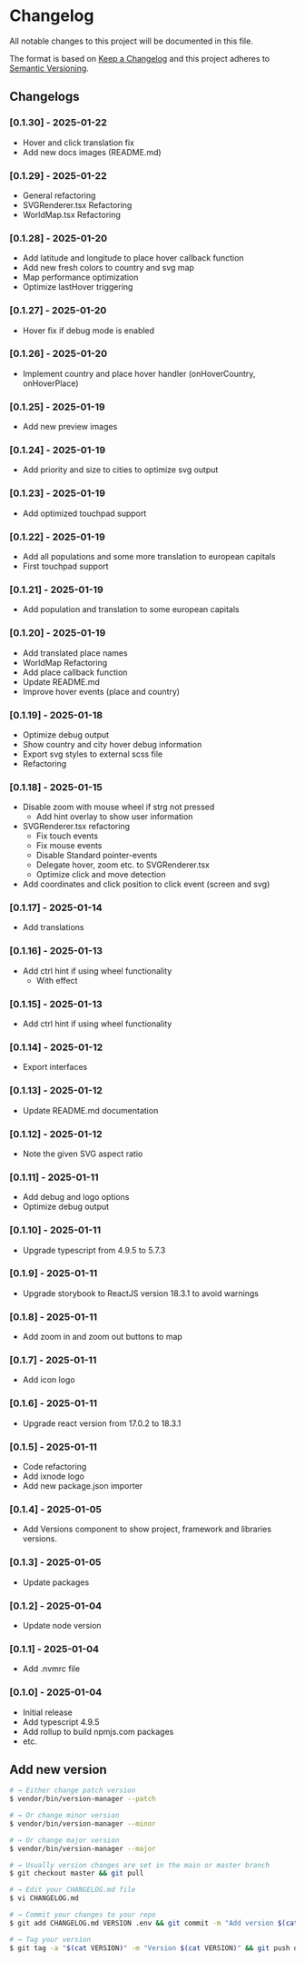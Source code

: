 # Changelog

All notable changes to this project will be documented in this file.

The format is based on [Keep a Changelog](http://keepachangelog.com/en/1.0.0/)
and this project adheres to [Semantic Versioning](http://semver.org/spec/v2.0.0.html).

## Changelogs

### [0.1.30] - 2025-01-22

* Hover and click translation fix
* Add new docs images (README.md)

### [0.1.29] - 2025-01-22

* General refactoring
* SVGRenderer.tsx Refactoring 
* WorldMap.tsx Refactoring

### [0.1.28] - 2025-01-20

* Add latitude and longitude to place hover callback function
* Add new fresh colors to country and svg map
* Map performance optimization
* Optimize lastHover triggering

### [0.1.27] - 2025-01-20

* Hover fix if debug mode is enabled

### [0.1.26] - 2025-01-20

* Implement country and place hover handler (onHoverCountry, onHoverPlace)

### [0.1.25] - 2025-01-19

* Add new preview images

### [0.1.24] - 2025-01-19

* Add priority and size to cities to optimize svg output

### [0.1.23] - 2025-01-19

* Add optimized touchpad support

### [0.1.22] - 2025-01-19

* Add all populations and some more translation to european capitals
* First touchpad support

### [0.1.21] - 2025-01-19

* Add population and translation to some european capitals

### [0.1.20] - 2025-01-19

* Add translated place names
* WorldMap Refactoring
* Add place callback function
* Update README.md
* Improve hover events (place and country)

### [0.1.19] - 2025-01-18

* Optimize debug output
* Show country and city hover debug information
* Export svg styles to external scss file
* Refactoring

### [0.1.18] - 2025-01-15

* Disable zoom with mouse wheel if strg not pressed
  * Add hint overlay to show user information
* SVGRenderer.tsx refactoring
  * Fix touch events
  * Fix mouse events
  * Disable Standard pointer-events
  * Delegate hover, zoom etc. to SVGRenderer.tsx
  * Optimize click and move detection
* Add coordinates and click position to click event (screen and svg)

### [0.1.17] - 2025-01-14

* Add translations

### [0.1.16] - 2025-01-13

* Add ctrl hint if using wheel functionality
  * With effect

### [0.1.15] - 2025-01-13

* Add ctrl hint if using wheel functionality

### [0.1.14] - 2025-01-12

* Export interfaces

### [0.1.13] - 2025-01-12

* Update README.md documentation

### [0.1.12] - 2025-01-12

* Note the given SVG aspect ratio

### [0.1.11] - 2025-01-11

* Add debug and logo options
* Optimize debug output

### [0.1.10] - 2025-01-11

* Upgrade typescript from 4.9.5 to 5.7.3

### [0.1.9] - 2025-01-11

* Upgrade storybook to ReactJS version 18.3.1 to avoid warnings

### [0.1.8] - 2025-01-11

* Add zoom in and zoom out buttons to map

### [0.1.7] - 2025-01-11

* Add icon logo

### [0.1.6] - 2025-01-11

* Upgrade react version from 17.0.2 to 18.3.1

### [0.1.5] - 2025-01-11

* Code refactoring
* Add ixnode logo
* Add new package.json importer

### [0.1.4] - 2025-01-05

* Add Versions component to show project, framework and libraries versions.

### [0.1.3] - 2025-01-05

* Update packages

### [0.1.2] - 2025-01-04

* Update node version

### [0.1.1] - 2025-01-04

* Add .nvmrc file

### [0.1.0] - 2025-01-04

* Initial release
* Add typescript 4.9.5
* Add rollup to build npmjs.com packages
* etc.

## Add new version

```bash
# → Either change patch version
$ vendor/bin/version-manager --patch

# → Or change minor version
$ vendor/bin/version-manager --minor

# → Or change major version
$ vendor/bin/version-manager --major

# → Usually version changes are set in the main or master branch
$ git checkout master && git pull

# → Edit your CHANGELOG.md file
$ vi CHANGELOG.md

# → Commit your changes to your repo
$ git add CHANGELOG.md VERSION .env && git commit -m "Add version $(cat VERSION)" && git push

# → Tag your version
$ git tag -a "$(cat VERSION)" -m "Version $(cat VERSION)" && git push origin "$(cat VERSION)"
```
